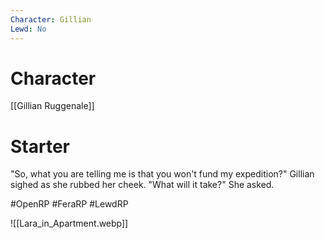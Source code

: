```yaml
---
Character: Gillian
Lewd: No
---
```

# Character
[[Gillian Ruggenale]]

# Starter
"So, what you are telling me is that you won't fund my expedition?" Gillian sighed as she rubbed her cheek. "What will it take?" She asked.

#OpenRP #FeraRP #LewdRP 

![[Lara_in_Apartment.webp]]